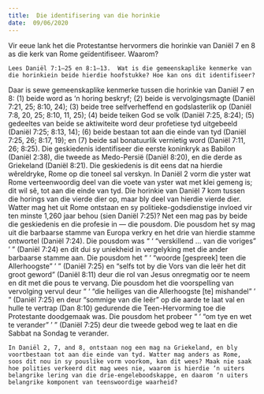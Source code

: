 ```yaml
---
title:  Die identifisering van die horinkie
date:  09/06/2020
---
```


Vir eeue lank het die Protestantse hervormers die horinkie van Daniël 7 en 8 as die kerk van Rome geïdentifiseer.  Waarom?

`Lees Daniël 7:1–25 en 8:1–13.  Wat is die gemeenskaplike kenmerke van die horinkiein beide hierdie hoofstukke? Hoe kan ons dit identifiseer?`

Daar is sewe gemeenskaplike kenmerke tussen die horinkie van Daniël 7 en 8: (1) beide word as ‘n horing beskryf; (2) beide is vervolgingsmagte (Daniël 7:21, 25; 8:10, 24); (3) beide tree selfverheffend en godslasterlik op (Daniël 7:8, 20, 25; 8:10, 11, 25); (4) beide teiken God se volk (Daniël 7:25, 8:24); (5) gedeeltes van beide se aktiwiteite word deur profetiese tyd uitgebeeld (Daniël 7:25; 8:13, 14);  (6) beide bestaan tot aan die einde van tyd (Daniël 7:25, 26; 8:17, 19); en (7) beide sal bonatuurlik vernietig word (Daniël 7:11, 26; 8:25). Die geskiedenis identifiseer die eerste koninkryk as Babilon (Daniël 2:38), die tweede as Medo-Persië (Daniël 8:20), en die derde as Griekeland (Daniël 8:21).  Die geskiedenis is dit eens dat na hierdie wêreldryke, Rome op die toneel sal verskyn. In Daniël 2 vorm die yster wat Rome verteenwoordig deel van die voete van yster wat met klei gemeng is; dit wil sê, tot aan die einde van tyd. Die horinkie van Daniël 7 kom tussen die horings van die vierde dier op, maar bly deel van hierdie vierde dier.  Watter mag het uit Rome ontstaan en sy politieke-godsdienstige invloed vir ten minste 1,260 jaar behou (sien Daniël 7:25)? Net een mag pas by beide die geskiedenis en die profesie in — die pousdom. Die pousdom het sy mag uit die barbaarse stamme van Europa verkry en het drie van hierdie stamme ontwortel (Daniël 7:24). Die pousdom was “ ‘ “verskillend ... van die voriges” ’ ” (Daniël 7:24) en dit dui sy uniekheid in vergelyking met die ander barbaarse stamme aan. Die pousdom het “ ‘ “woorde [gespreek] teen die Allerhoogste” ’ ” (Daniël 7:25) en “selfs tot by die Vors van die leër het dit groot geword” (Daniël 8:11) deur die rol van Jesus onregmatig oor te neem en dit met die pous te vervang.  Die pousdom het die voorspelling van vervolging vervul deur  “ ‘ “die heiliges van die Allerhoogste [te] mishandel” ’ ” (Daniël 7:25) en deur “sommige van die leër” op die aarde te laat val en hulle te vertrap (Dan 8:10) gedurende die Teen-Hervorming toe die Protestante doodgemaak was. Die pousdom het probeer “ ‘ “om tye en wet te verander” ’ ” (Daniël 7:25) deur die tweede gebod weg te laat en die Sabbat na Sondag te verander.

`In Daniël 2, 7, and 8, ontstaan nog een mag na Griekeland, en bly voortbestaan tot aan die einde van tyd. Watter mag anders as Rome, soos dit nou in sy pouslike vorm voorkom, kan dit wees? Maak nie saak hoe polities verkeerd dit mag wees nie, waarom is hierdie ‘n uiters belangrike lering van die drie-engeleboodskappe, en daarom ‘n uiters belangrike komponent van teenswoordige waarheid?`